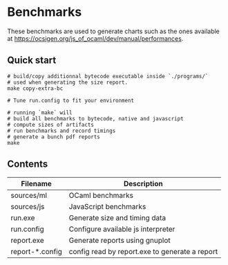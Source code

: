 # Benchmarks 

These benchmarks are used to generate charts such as the ones available at https://ocsigen.org/js_of_ocaml/dev/manual/performances.

## Quick start
```
# build/copy additionnal bytecode executable inside `./programs/`
# used when generating the size report.
make copy-extra-bc

# Tune run.config to fit your environment

# running `make` will
# build all benchmarks to bytecode, native and javascript
# compute sizes of artifacts
# run benchmarks and record timings
# generate a bunch pdf reports
make
```

## Contents

| Filename        | Description                                    |
| -----------     | --------------------------------------------   |
| sources/ml      | OCaml benchmarks                               |
| sources/js      | JavaScript benchmarks                          |
| run.exe         | Generate size and timing data                  |
| run.config      | Configure available js interpreter             |
| report.exe      | Generate reports using gnuplot                 |
| report-*.config | config read by report.exe to generate a report |
